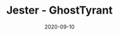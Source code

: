 ---
layout: artPost
title: Jester - GhostTyrant
date:   2020-09-10

artTitle: Jester
artDesc: Fanart - Devil May Cry 3
artYear: 2020
artPath: /assets/sk_fullsize/fullsize_dmcJester.png
artThumb: /assets/sk_thumbnails/thumb_dmcJester.png
artTwitter: https://twitter.com/GhostTyrant
artMastodon: https://mastodon.art/@GhostTyrant

tags: sketch
---